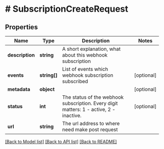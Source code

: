 # # SubscriptionCreateRequest

## Properties

Name | Type | Description | Notes
------------ | ------------- | ------------- | -------------
**description** | **string** | A short explanation, what about this webhook subscription |
**events** | **string[]** | List of events which webhook subscription subscribed | [optional]
**metadata** | **object** |  | [optional]
**status** | **int** | The status of the webhook subscription. Every digit matters:   1 - active,   2 - inactive. | [optional]
**url** | **string** | The url address to where need make post request |

[[Back to Model list]](../../README.md#models) [[Back to API list]](../../README.md#endpoints) [[Back to README]](../../README.md)
